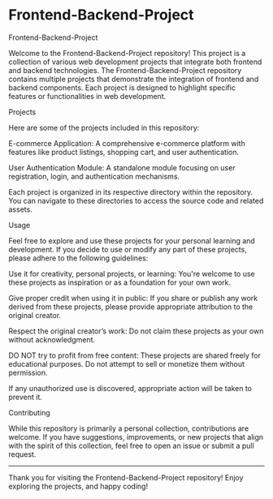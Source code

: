 # Frontend-Backend-Project
Frontend-Backend-Project

Welcome to the Frontend-Backend-Project repository! This project is a collection of various web development projects that integrate both frontend and backend technologies.
The Frontend-Backend-Project repository contains multiple projects that demonstrate the integration of frontend and backend components. Each project is designed to highlight specific features or functionalities in web development.

Projects

Here are some of the projects included in this repository:

E-commerce Application: A comprehensive e-commerce platform with features like product listings, shopping cart, and user authentication.

User Authentication Module: A standalone module focusing on user registration, login, and authentication mechanisms.


Each project is organized in its respective directory within the repository. You can navigate to these directories to access the source code and related assets.

Usage

Feel free to explore and use these projects for your personal learning and development. If you decide to use or modify any part of these projects, please adhere to the following guidelines:

Use it for creativity, personal projects, or learning: You're welcome to use these projects as inspiration or as a foundation for your own work.

Give proper credit when using it in public: If you share or publish any work derived from these projects, please provide appropriate attribution to the original creator.

Respect the original creator’s work: Do not claim these projects as your own without acknowledgment.

DO NOT try to profit from free content: These projects are shared freely for educational purposes. Do not attempt to sell or monetize them without permission.


If any unauthorized use is discovered, appropriate action will be taken to prevent it.

Contributing

While this repository is primarily a personal collection, contributions are welcome. If you have suggestions, improvements, or new projects that align with the spirit of this collection, feel free to open an issue or submit a pull request.

---

Thank you for visiting the Frontend-Backend-Project repository! Enjoy exploring the projects, and happy coding!

